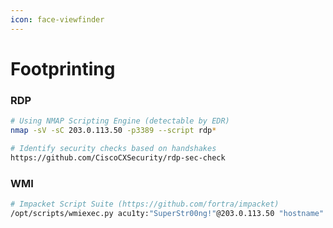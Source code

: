 ```yaml
---
icon: face-viewfinder
---
```


# Footprinting

### RDP

```bash
# Using NMAP Scripting Engine (detectable by EDR)
nmap -sV -sC 203.0.113.50 -p3389 --script rdp*

# Identify security checks based on handshakes
https://github.com/CiscoCXSecurity/rdp-sec-check
```

### WMI

```bash
# Impacket Script Suite (https://github.com/fortra/impacket)
/opt/scripts/wmiexec.py acu1ty:"SuperStr00ng!"@203.0.113.50 "hostname"
```
